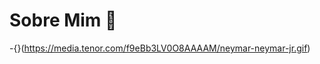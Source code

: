 # Sobre Mim 🦁

<!--
**kauefelle/kauefelle** is a ✨ _special_ ✨ repository because its `README.md` (this file) appears on your GitHub profile.

Here are some ideas to get you started:

- 🔭 I’m currently working on ...
- 🌱 I’m currently learning ...
- 👯 I’m looking to collaborate on ...
- 🤔 I’m looking for help with ...
- 💬 Ask me about ...
- 📫 How to reach me: ...
- 😄 Pronouns: ...
- ⚡ Fun fact: ...
-->

-{}(https://media.tenor.com/f9eBb3LV0O8AAAAM/neymar-neymar-jr.gif)  
